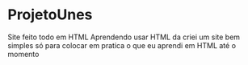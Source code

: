 # ProjetoUnes
Site feito todo em HTML
Aprendendo usar HTML da criei um site bem simples só para colocar em pratica
o que eu aprendi em HTML até o momento
